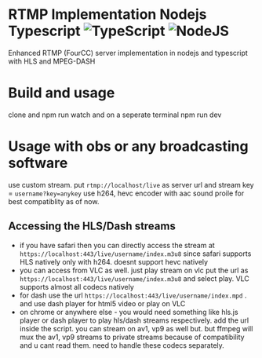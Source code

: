 # RTMP Implementation Nodejs Typescript ![TypeScript](https://img.shields.io/badge/TypeScript-007ACC?logo=typescript&logoColor=white) ![NodeJS](https://img.shields.io/badge/Node.js-339933?logo=Node.js&logoColor=white)
Enhanced RTMP (FourCC) server implementation in nodejs and typescript with HLS and MPEG-DASH

# Build and usage
clone and npm run watch and on a seperate terminal npm run dev
# Usage with obs or any broadcasting software
use custom stream. 
put `rtmp://localhost/live` as server url and stream key = `username?key=anykey`
use h264, hevc encoder with aac sound proile for best compatiblity as of now.
## Accessing the HLS/Dash streams
- if you have safari then you can directly access the stream at `https://localhost:443/live/username/index.m3u8` since safari supports HLS natively only with h264. doesnt support hevc natively
- you can access from VLC as well. just play stream on vlc put the url as `https://localhost:443/live/username/index.m3u8` and select play. VLC supports almost all codecs natively
- for dash use the url `https://localhost:443/live/username/index.mpd` . and use dash player for html5 video or play on VLC
- on chrome or anywhere else - you would need something like hls.js player or dash player to play hls/dash streams respectively. add the url inside the script.
you can stream on av1, vp9 as well but. but ffmpeg will mux the av1, vp9 streams to private streams because of compatibility and u cant read them. need to handle these codecs separately.
